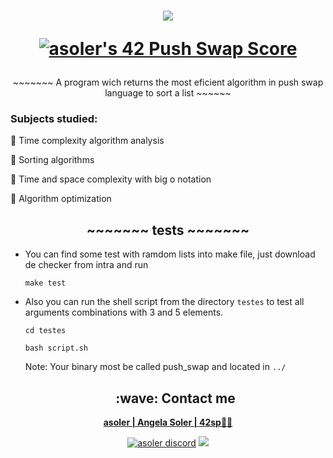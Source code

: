 <h1  align="center">
  <img src=https://game.42sp.org.br/static/assets/achievements/push_swape.png>  
  
  <a href="https://github.com/JaeSeoKim/badge42"><img alt="asoler's 42 Push Swap Score"/>
  </a>
</h1>

<p align="center">
     ~~~~~~~  A program wich returns the most eficient algorithm in push swap language to sort a list   ~~~~~~
</p>


<h3>Subjects studied:</h3>
<p>
💠 Time complexity algorithm analysis

💠 Sorting algorithms

💠 Time and space complexity with big o notation
  
💠 Algorithm optimization

</p>

<h2 align="center">~~~~~~~  tests   ~~~~~~~  </h2>

- You can find some test with ramdom lists into make file, just download de checker from intra and run
    
    `make test`
- Also you can run the shell script from the directory `testes` to test all arguments combinations with 3 and 5 elements.
    
    `cd testes`
    
    `bash script.sh`
    
  Note: Your binary most be called push_swap and located in `../`
  
  <h2  align="center">:wave: Contact me</h2>
<p  align="center">
  <strong> <a href="mailto:asoler@student.42sp.org.br"/>asoler | Angela Soler | 42sp👨‍🚀</a></strong>
  <p align="center">
    <a href="https://discordapp.com/users/AngelaSol#1460"><img src="https://img.shields.io/badge/Discord-5865F2?style=for-the-badge&logo=discord&logoColor=white" alt="asoler discord"/></a>
    <a href="https://www.linkedin.com/in/angela-soler-982753212/"><img src="https://img.shields.io/badge/LinkedIn-0077B5?style=for-the-badge&logo=linkedin&logoColor=white"/></a>

